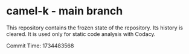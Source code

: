# camel-k - main branch

This repository contains the frozen state of the repository.
Its history is cleared. It is used only for static code
analysis with Codacy.

Commit Time: 1734483568